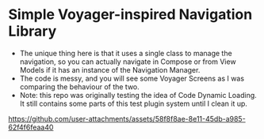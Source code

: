 # Simple Voyager-inspired Navigation Library

- The unique thing here is that it uses a single class to manage the navigation, so you can actually navigate in Compose or from View Models if it has an instance of the Navigation Manager.
- The code is messy, and you will see some Voyager Screens as I was comparing the behaviour of the two.
- Note: this repo was originally testing the idea of Code Dynamic Loading. It still contains some parts of this test plugin system until I clean it up.

https://github.com/user-attachments/assets/58f8f8ae-8e11-45db-a985-62f4f6feaa40

